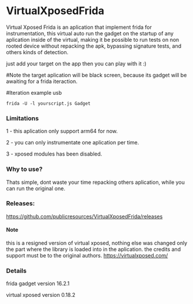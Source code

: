 # VirtualXposedFrida
Virtual Xposed Frida is an aplication that implement frida for instrumentation, this virtual auto run the gadget on the startup of any aplication inside of the virtual, making it be possible to run tests on non rooted device without repacking the apk, bypassing signature tests, and others kinds of detection.

just add your target on the app then you can play with it :)

#Note
the target aplication will be black screen, because its gadget will be awaiting for a frida iteraction.

#Iteration example
usb
```
frida -U -l yourscript.js Gadget
```

### Limitations
1 - this aplication only support arm64 for now.

2 - you can only instrumentate one aplication per time.

3 - xposed modules has been disabled.

### Why to use?
Thats simple, dont waste your time repacking others aplication, while you can run the original one.

### Releases:
https://github.com/publicresources/VirtualXposedFrida/releases


#### Note
this is a resigned version of virtual xposed, nothing else was changed only the part where the library is loaded into in the aplication.
the credits and support must be to the original authors.
https://virtualxposed.com/


### Details 
frida gadget version 16.2.1

virtual xposed version 0.18.2

